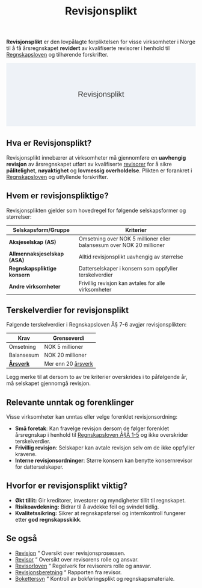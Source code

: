 ﻿---
title: "Revisjonsplikt"
seoTitle: "Revisjonsplikt"
meta_description: '**Revisjonsplikt** er den lovpålagte forpliktelsen for visse virksomheter i Norge til å få årsregnskapet **revidert** av kvalifiserte revisorer i henhold ti...'
slug: revisjonsplikt
type: blog
layout: pages/single
---

**Revisjonsplikt** er den lovpålagte forpliktelsen for visse virksomheter i Norge til å få årsregnskapet **revidert** av kvalifiserte revisorer i henhold til [Regnskapsloven](/blogs/regnskap/hva-er-regnskapsloven "Hva er Regnskapsloven? En Komplett Guide til Norske Regnskapslover og Forskrifter") og tilhørende forskrifter.

![Illustrasjon som viser konseptet revisjonsplikt](revisjonsplikt-image.svg)

## Hva er Revisjonsplikt?

Revisjonsplikt innebærer at virksomheter må gjennomføre en **uavhengig revisjon** av årsregnskapet utført av kvalifiserte [revisorer](/blogs/regnskap/revisor "Revisor") for å sikre **pålitelighet**, **nøyaktighet** og **lovmessig overholdelse**. Plikten er forankret i [Regnskapsloven](/blogs/regnskap/hva-er-regnskapsloven "Hva er Regnskapsloven?") og utfyllende forskrifter.

## Hvem er revisjonspliktige?

Revisjonsplikten gjelder som hovedregel for følgende selskapsformer og størrelser:

| **Selskapsform/Gruppe**            | **Kriterier**                                                       |
|------------------------------------|----------------------------------------------------------------------|
| **Aksjeselskap (AS)**             | Omsetning over NOK 5 millioner eller balansesum over NOK 20 millioner |
| **Allmennaksjeselskap (ASA)**      | Alltid revisjonsplikt uavhengig av størrelse                         |
| **Regnskapspliktige konsern**      | Datterselskaper i konsern som oppfyller terskelverdier                |
| **Andre virksomheter**             | Frivillig revisjon kan avtales for alle virksomheter                  |

## Terskelverdier for revisjonsplikt

Følgende terskelverdier i Regnskapsloven Â§ 7-6 avgjør revisjonsplikten:

| **Krav**                | **Grenseverdi**                           |
|-------------------------|--------------------------------------------|
| Omsetning               | NOK 5 millioner                            |
| Balansesum              | NOK 20 millioner                           |
| **[Årsverk](/blogs/regnskap/arsverk "Årsverk")** | Mer enn 20 [årsverk](/blogs/regnskap/arsverk "Årsverk") |

Legg merke til at dersom to av tre kriterier overskrides i to påfølgende år, må selskapet gjennomgå revisjon.

## Relevante unntak og forenklinger

Visse virksomheter kan unntas eller velge forenklet revisjonsordning:

* **Små foretak**: Kan fravelge revisjon dersom de følger forenklet årsregnskap i henhold til [Regnskapsloven Â§Â 1-5](/blogs/regnskap/hva-er-regnskapsloven "Hva er Regnskapsloven?") og ikke overskrider terskelverdier.
* **Frivillig revisjon**: Selskaper kan avtale revisjon selv om de ikke oppfyller kravene.
* **Interne revisjonsordninger**: Større konsern kan benytte konsernrevisor for datterselskaper.

## Hvorfor er revisjonsplikt viktig?

* **Økt tillit:** Gir kreditorer, investorer og myndigheter tillit til regnskapet.
* **Risikoavdekning:** Bidrar til å avdekke feil og svindel tidlig.
* **Kvalitetssikring:** Sikrer at regnskapsførsel og internkontroll fungerer etter **god regnskapsskikk**.

## Se også

* [Revisjon](/blogs/regnskap/revisjon "Revisjon") “ Oversikt over revisjonsprosessen.
* [Revisor](/blogs/regnskap/revisor "Revisor") “ Oversikt over revisorens rolle og ansvar.
* [Revisorloven](/blogs/regnskap/hva-er-revisorloven "Hva er Revisorloven?") “ Regelverk for revisorers rolle og ansvar.
* [Revisjonsberetning](/blogs/regnskap/hva-er-revisjonsberetning "Hva er Revisjonsberetning?") “ Rapporten fra revisor.
* [Bokettersyn](/blogs/regnskap/bokettersyn "Hva er Bokettersyn?") “ Kontroll av bokføringsplikt og regnskapsmateriale.









